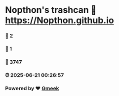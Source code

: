 # Nopthon's trashcan :link: https://Nopthon.github.io 
### :page_facing_up: [2](https://Nopthon.github.io/tag.html) 
### :speech_balloon: 1 
### :hibiscus: 3747 
### :alarm_clock: 2025-06-21 00:26:57 
### Powered by :heart: [Gmeek](https://github.com/Meekdai/Gmeek)
